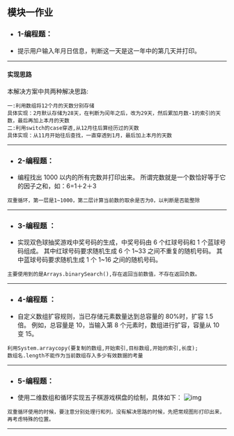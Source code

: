 ## 模块一作业

* ### 1-编程题： 

* 提示用户输入年月日信息，判断这一天是这一年中的第几天并打印。

---

   #### 实现思路

本解决方案中共两种解决思路:

```思路
一:利用数组将12个月的天数分别存储
具体实现：2月默认存储为28天，在判断为闰年之后，改为29天，然后累加月数-1的索引的天数，最后再加上本月的天数
二:利用switch的case穿透,从12月往后算经历过的天数
具体实现：从11月开始往后查找，一直穿透到1月，最后加上本月的天数
```

---

* ### 2-编程题：

*  编程找出 1000 以内的所有完数并打印出来。 所谓完数就是一个数恰好等于它的因子之和，如：6=1＋2＋3

```思路
双重循环，第一层是1~1000，第二层计算当前数的取余是否为0，以判断是否能整除
```

---

* ### 3-编程题 ：

* 实现双色球抽奖游戏中奖号码的生成，中奖号码由 6 个红球号码和 1 个蓝球号码组成。 其中红球号码要求随机生成 6 个 1~33 之间不重复的随机号码。 其中蓝球号码要求随机生成 1 个 1~16 之间的随机号码。

```思路
主要使用到的是Arrays.binarySearch(),存在返回当前数值，不存在返回负数。
```

---

* ### 4-编程题 ：

* 自定义数组扩容规则，当已存储元素数量达到总容量的 80%时，扩容 1.5 倍。 例如，总容量是 10，当输入第 8 个元素时，数组进行扩容，容量从 10 变 15。

```思路
利用System.arraycopy(要复制的数组,开始索引,目标数组,开始的索引,长度);
数组名.length不能作为当前数组存入多少有效数据的考量
```

---

* ### 5-编程题：

*  使用二维数组和循环实现五子棋游戏棋盘的绘制，具体如下： ![img](https://s0.lgstatic.com/i/image3/M01/12/38/Ciqah16dWUyATmKIAAHRA1JEZ1k504.png) 

```思路
双重循环使用的时候，要注意分别处理行和列，没有解决思路的时候，先把常规图形打印出来，再考虑特殊的位置。
```

---

